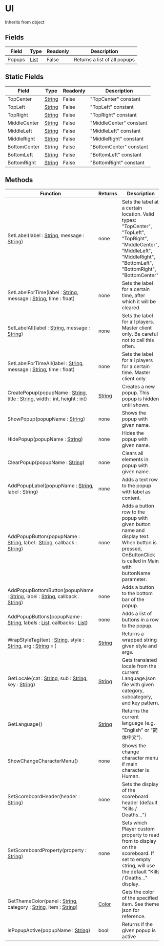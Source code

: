 # UI
Inherits from object
## Fields
|Field|Type|Readonly|Description|
|---|---|---|---|
|Popups|[List](../objects/List.md)|False|Returns a list of all popups|
## Static Fields
|Field|Type|Readonly|Description|
|---|---|---|---|
|TopCenter|[String](../static/String.md)|False|"TopCenter" constant|
|TopLeft|[String](../static/String.md)|False|"TopLeft" constant|
|TopRight|[String](../static/String.md)|False|"TopRight" constant|
|MiddleCenter|[String](../static/String.md)|False|"MiddleCenter" constant|
|MiddleLeft|[String](../static/String.md)|False|"MiddleLeft" constant|
|MiddleRight|[String](../static/String.md)|False|"MiddleRight" constant|
|BottomCenter|[String](../static/String.md)|False|"BottomCenter" constant|
|BottomLeft|[String](../static/String.md)|False|"BottomLeft" constant|
|BottomRight|[String](../static/String.md)|False|"BottomRight" constant|
## Methods
|Function|Returns|Description|
|---|---|---|
|SetLabel(label : [String](../static/String.md), message : [String](../static/String.md))|none|Sets the label at a certain location. Valid types: "TopCenter", "TopLeft", "TopRight", "MiddleCenter", "MiddleLeft", "MiddleRight", "BottomLeft", "BottomRight", "BottomCenter".|
|SetLabelForTime(label : [String](../static/String.md), message : [String](../static/String.md), time : float)|none|Sets the label for a certain time, after which it will be cleared.|
|SetLabelAll(label : [String](../static/String.md), message : [String](../static/String.md))|none|Sets the label for all players. Master client only. Be careful not to call this often.|
|SetLabelForTimeAll(label : [String](../static/String.md), message : [String](../static/String.md), time : float)|none|Sets the label for all players for a certain time. Master client only.|
|CreatePopup(popupName : [String](../static/String.md), title : [String](../static/String.md), width : int, height : int)|[String](../static/String.md)|Creates a new popup. This popup is hidden until shown.|
|ShowPopup(popupName : [String](../static/String.md))|none|Shows the popup with given name.|
|HidePopup(popupName : [String](../static/String.md))|none|Hides the popup with given name.|
|ClearPopup(popupName : [String](../static/String.md))|none|Clears all elements in popup with given name.|
|AddPopupLabel(popupName : [String](../static/String.md), label : [String](../static/String.md))|none|Adds a text row to the popup with label as content.|
|AddPopupButton(popupName : [String](../static/String.md), label : [String](../static/String.md), callback : [String](../static/String.md))|none|Adds a button row to the popup with given button name and display text. When button is pressed, OnButtonClick is called in Main with buttonName parameter.|
|AddPopupBottomButton(popupName : [String](../static/String.md), label : [String](../static/String.md), callback : [String](../static/String.md))|none|Adds a button to the bottom bar of the popup.|
|AddPopupButtons(popupName : [String](../static/String.md), labels : [List](../objects/List.md), callbacks : [List](../objects/List.md))|none|Adds a list of buttons in a row to the popup.|
|WrapStyleTag(text : [String](../static/String.md), style : [String](../static/String.md), arg : [String](../static/String.md) = )|[String](../static/String.md)|Returns a wrapped string given style and args.|
|GetLocale(cat : [String](../static/String.md), sub : [String](../static/String.md), key : [String](../static/String.md))|[String](../static/String.md)|Gets translated locale from the current Language.json file with given category, subcategory, and key pattern.|
|GetLanguage()|[String](../static/String.md)|Returns the current language (e.g. "English" or "简体中文").|
|ShowChangeCharacterMenu()|none|Shows the change character menu if main character is Human.|
|SetScoreboardHeader(header : [String](../static/String.md))|none|Sets the display of the scoreboard header (default "Kills / Deaths...")|
|SetScoreboardProperty(property : [String](../static/String.md))|none|Sets which Player custom property to read from to display on the scoreboard. If set to empty string, will use the default "Kills / Deaths..." display.|
|GetThemeColor(panel : [String](../static/String.md), category : [String](../static/String.md), item : [String](../static/String.md))|[Color](../static/Color.md)|Gets the color of the specified item. See theme json for reference.|
|IsPopupActive(popupName : [String](../static/String.md))|bool|Returns if the given popup is active|
